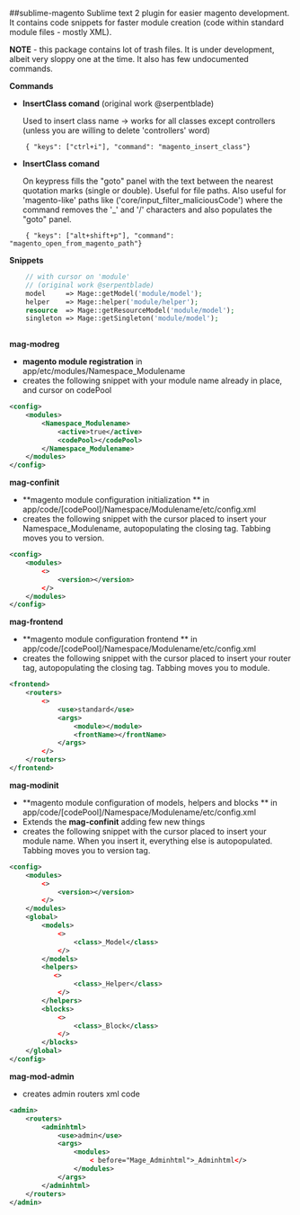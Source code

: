 ##sublime-magento
Sublime text 2 plugin for easier magento development. It contains code snippets for faster module creation (code within standard module files - mostly XML).

**NOTE** - this package contains lot of trash files. It is under development, albeit very sloppy one at the time. It also has few undocumented commands.

**Commands**

* **InsertClass comand** (original work @serpentblade)
 
    Used to insert class name -> works for all classes except controllers (unless you are willing to delete 'controllers' word)
```
    { "keys": ["ctrl+i"], "command": "magento_insert_class"}
```

* **InsertClass comand**
 
    On keypress fills the "goto" panel with the text between the nearest quotation marks (single or double). Useful for file paths. Also useful for 'magento-like' paths like ('core/input_filter_maliciousCode') where the command removes the '_' and '/' characters and also populates the "goto" panel.
```
    { "keys": ["alt+shift+p"], "command": "magento_open_from_magento_path"}
```

**Snippets**
```php
    // with cursor on 'module'
    // (original work @serpentblade)
    model     => Mage::getModel('module/model');
    helper    => Mage::helper('module/helper');
    resource  => Mage::getResourceModel('module/model');
    singleton => Mage::getSingleton('module/model');
    
```

**mag-modreg** 
 * **magento module registration** in app/etc/modules/Namespace_Modulename
 * creates the following snippet with your module name already in place, and cursor on codePool
```xml
<config>
    <modules>
        <Namespace_Modulename>
            <active>true</active>
            <codePool></codePool>
        </Namespace_Modulename>
    </modules>
</config>
```

**mag-confinit**
 * **magento module configuration initialization ** in app/code/[codePool]/Namespace/Modulename/etc/config.xml
 * creates the following snippet with the cursor placed to insert your Namespace_Modulename, autopopulating the closing tag. Tabbing moves you to version.
```xml
<config>
    <modules>
        <>
            <version></version>
        </>
    </modules>
</config>
```

**mag-frontend**
 * **magento module configuration frontend ** in app/code/[codePool]/Namespace/Modulename/etc/config.xml
 * creates the following snippet with the cursor placed to insert your router tag, autopopulating the closing tag. Tabbing moves you to module.
```xml
<frontend>
    <routers>
        <>
            <use>standard</use>
            <args>
                <module></module>
                <frontName></frontName>
            </args>
        </>
    </routers>
</frontend>
```

**mag-modinit**
 * **magento module configuration of models, helpers and blocks ** in app/code/[codePool]/Namespace/Modulename/etc/config.xml
 * Extends the **mag-confinit** adding few new things
 * creates the following snippet with the cursor placed to insert your module name. When you insert it, everything else is autopopulated. Tabbing moves you to version tag.
```xml
<config>
    <modules>
        <>
            <version></version>
        </>
    </modules>
    <global>
        <models>
            <>
                <class>_Model</class>
            </>
        </models>
        <helpers>
           <>
                <class>_Helper</class>
            </>
        </helpers>
        <blocks>
            <>
                <class>_Block</class>
            </>
        </blocks>
    </global>
</config>
```
**mag-mod-admin**
* creates admin routers xml code
```xml
<admin>
    <routers>
        <adminhtml>
            <use>admin</use>
            <args>
                <modules>
                    < before="Mage_Adminhtml">_Adminhtml</>
                </modules>
            </args>
        </adminhtml>
    </routers>
</admin>
```
